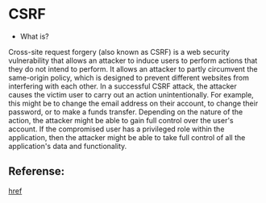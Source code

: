 # CSRF

- What is?

Cross-site request forgery (also known as CSRF) is a web security vulnerability that allows an attacker to induce users to perform actions that they do not intend to perform. It allows an attacker to partly circumvent the same-origin policy, which is designed to prevent different websites from interfering with each other.
In a successful CSRF attack, the attacker causes the victim user to carry out an action unintentionally. For example, this might be to change the email address on their account, to change their password, or to make a funds transfer. Depending on the nature of the action, the attacker might be able to gain full control over the user's account. If the compromised user has a privileged role within the application, then the attacker might be able to take full control of all the application's data and functionality.

## Referense:
[href](https://portswigger.net/web-security/csrf?fbclid=IwAR0GuUs6iEgbjo2e-ULLnlHEAvKUPoZTL8oZLNlT2IICmgqdbu4jyHlUf-M)
